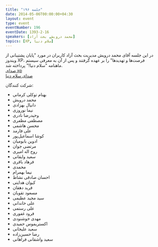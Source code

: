 ```yaml
---
title: "جلسه ۱۹۶"
date: 2014-05-06T00:00:00+04:30
layout: event
type: event
eventNumber: 196
eventDate: 1393-2-16
speakers: [محمد درویش, بحث آزاد]
topics: [XP, سلام دنیا]
---
```

در این جلسه آقای محمد درویش مدیریت بحث آزاد کاربران در مورد "پایان پشتیبانی از ویندوز XP، فرصت‌ها و تهدیدها" را بر عهده گرفتند و پس از آن به معرفی سیستم ماهنامه "سلام دنیا!" پرداخته شد.  
[صدای xp](https://archive.org/details/tehlug_196_windows_xp)  
[صدای سلام دنیا](https://archive.org/details/tehlug_196_salam_donya)  

شرکت کنندگان:
* بهنام توکلی کرمانی
* محمد درویش
* دانیال بهزادی
* نیما نوروزی
* وحیدرضا نادری
* مصطفی مظفری
* محسن هاشمی
* علی فارمد
* کوشا اسماعیل‌پور
* ادوین بابومیان
* مرتضی جوان
* روح اله امیری
* سعید وایقانی
* فرهاد باقری
* محمدی
* نیما بهمرام
* احسان صادقی نشاط
* کیوان هدایتی
* فرید دهقان
* مسعود تقویان
* سید مجید عظیمی
* علی خاندانی
* علی رستمی
* فرود غفوری
* مهدی خوشنودی
* اکستریموس حمیدی
* سعید علیجانی
* رضا حسین‌زاده
* سعید واشقانی فراهانی